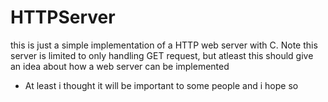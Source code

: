 # HTTPServer
this is just a simple implementation of a HTTP web server with C.
Note this server is limited to only handling GET request, but
atleast this should give an idea about how a web server can be implemented

* At least i thought it will be important to some people and i hope so
